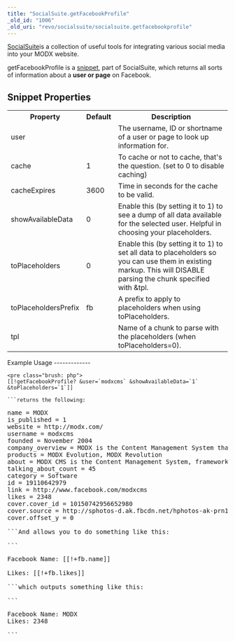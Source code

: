 ```yaml
---
title: "SocialSuite.getFacebookProfile"
_old_id: "1006"
_old_uri: "revo/socialsuite/socialsuite.getfacebookprofile"
---
```


[SocialSuite](/extras/revo/socialsuite "SocialSuite")is a collection of useful tools for integrating various social media into your MODX website.

getFacebookProfile is a [snippet](/revolution/2.x/developing-in-modx/basic-development/snippets "Snippets"), part of SocialSuite, which returns all sorts of information about a **user or page** on Facebook.

Snippet Properties
------------------

<table><tbody><tr><th>Property</th><th>Default</th><th>Description</th></tr><tr><td>user</td><td> </td><td>The username, ID or shortname of a user or page to look up information for.</td></tr><tr><td>cache</td><td>1</td><td>To cache or not to cache, that's the question. (set to 0 to disable caching)</td></tr><tr><td>cacheExpires</td><td>3600</td><td>Time in seconds for the cache to be valid.</td></tr><tr><td>showAvailableData</td><td>0</td><td>Enable this (by setting it to 1) to see a dump of all data available for the selected user. Helpful in choosing your placeholders.</td></tr><tr><td>toPlaceholders</td><td>0</td><td>Enable this (by setting it to 1) to set all data to placeholders so you can use them in existing markup. This will DISABLE parsing the chunk specified with &tpl.</td></tr><tr><td>toPlaceholdersPrefix</td><td>fb</td><td>A prefix to apply to placeholders when using toPlaceholders.</td></tr><tr><td>tpl</td><td> </td><td>Name of a chunk to parse with the placeholders (when toPlaceholders=0).</td></tr></tbody></table>Example Usage
-------------

```
<pre class="brush: php">
[[!getFacebookProfile? &user=`modxcms` &showAvailableData=`1` &toPlaceholders=`1`]]

```returns the following:

```
<pre class="brush: php">
name = MODX
is_published = 1
website = http://modx.com/
username = modxcms
founded = November 2004
company_overview = MODX is the Content Management System that gives developers, designers and end-users the creative freedom and power to build and maintain websites and online applications with ease. Lose the limitations. There’s no steep learning curve, no cumbersome template language, and no awkward or restrictive structures forced on your site. MODX gives you the freedom to work your way and get things done.
products = MODX Evolution, MODX Revolution
about = MODX CMS is the Content Management System, framework and platform. http://modx.com/ MODX Revolution http://modx.com/download/
talking_about_count = 45
category = Software
id = 19110642979
link = http://www.facebook.com/modxcms
likes = 2348
cover.cover_id = 10150742956652980
cover.source = http://sphotos-d.ak.fbcdn.net/hphotos-ak-prn1/s720x720/559491_10150742956652980_2095164733_n.jpg
cover.offset_y = 0

```And allows you to do something like this:

```
<pre class="brush: php">
Facebook Name: [[!+fb.name]]<br />
Likes: [[!+fb.likes]]

```which outputs something like this:

```
<pre class="brush: php">
Facebook Name: MODX
Likes: 2348

```